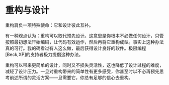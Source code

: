 # 重构与设计

重构肩负一项特殊使命：它和设计彼此互补。

有一种观点认为：重构可以取代预先设计。这意思是你根本不必做任何设汁，只管按照最初想法幵始编码，让代码有效运作，然后再将它重构成型。事实上这种办法真的可行。我的确看过有人这么做，最后获得设计良好的软件。极限编程[Beck,XP]的支持者极力提倡这种办法。

重构可以带来更简单的设计，同时又不损失灵活性，这也降低了设计过程的难度，减轻了设计压力。一旦对重构带来的简单性有更多感受，你甚至吋以不必再预先思考前述所谓的灵活方案——旦需要它，你总有足够的信心去重构。

